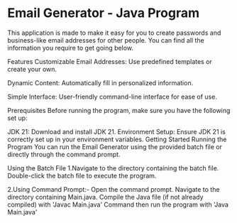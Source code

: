 # Email Generator - Java Program

This application is made to make it easy for you to create passwords and business-like email addresses for other people. You can find all the information you require to get going below.

Features
Customizable Email Addresses: Use predefined templates or create your own.

Dynamic Content: Automatically fill in personalized information.

Simple Interface: User-friendly command-line interface for ease of use.

Prerequisites
Before running the program, make sure you have the following set up:

JDK 21: Download and install JDK 21.
Environment Setup: Ensure JDK 21 is correctly set up in your environment variables.
Getting Started
Running the Program
You can run the Email Generator using the provided batch file or directly through the command prompt.

Using the Batch File
1.Navigate to the directory containing the batch file.
Double-click the batch file to execute the program.

2.Using Command Prompt:-
Open the command prompt.
Navigate to the directory containing Main.java.
Compile the Java file (if not already compiled) with 'Javac Main.java' Command
then run the program with 'Java Main.java'
